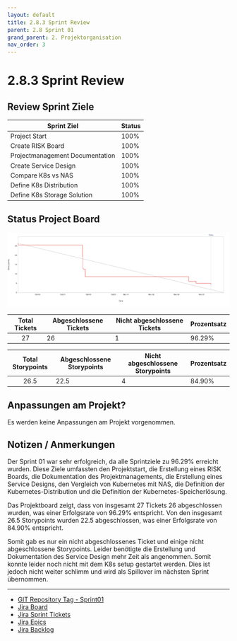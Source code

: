 ```yaml
---
layout: default
title: 2.8.3 Sprint Review
parent: 2.8 Sprint 01
grand_parent: 2. Projektorganisation
nav_order: 3
---
```


# 2.8.3 Sprint Review

## Review Sprint Ziele

| **Sprint Ziel**                 | **Status** |
| ------------------------------- | ---------- |
| Project Start                   | 100%       |
| Create RISK Board               | 100%       |
| Projectmanagement Documentation | 100%       |
| Create Service Design           | 100%       |
| Compare K8s vs NAS              | 100%       |
| Define K8s Distribution         | 100%       |
| Define K8s Storage Solution     | 100%       |

## Status Project Board

![Burndown_Sprint01](../../../resources/images/burndown-sp01.png)

| **Total Tickets** | **Abgeschlossene Tickets** | **Nicht abgeschlossene Tickets** | **Prozentsatz** |
| :---------------: | -------------------------- | -------------------------------- | --------------- |
|        27         | 26                         | 1                                | 96.29%          |

| **Total Storypoints** | **Abgeschlossene Storypoints** | **Nicht abgeschlossene Storypoints** | **Prozentsatz** |
| :-------------------: | ------------------------------ | ------------------------------------ | --------------- |
|         26.5          | 22.5                           | 4                                    | 84.90%          |

## Anpassungen am Projekt?

Es werden keine Anpassungen am Projekt vorgenommen.

## Notizen / Anmerkungen

Der Sprint 01 war sehr erfolgreich, da alle Sprintziele zu 96.29% erreicht wurden. Diese Ziele umfassten den Projektstart, die Erstellung eines RISK Boards, die Dokumentation des Projektmanagements, die Erstellung eines Service Designs, den Vergleich von Kubernetes mit NAS, die Definition der Kubernetes-Distribution und die Definition der Kubernetes-Speicherlösung.

Das Projektboard zeigt, dass von insgesamt 27 Tickets 26 abgeschlossen wurden, was einer Erfolgsrate von 96.29% entspricht. Von den insgesamt 26.5 Storypoints wurden 22.5 abgeschlossen, was einer Erfolgsrate von 84.90% entspricht.

Somit gab es nur ein nicht abgeschlossenes Ticket und einige nicht abgeschlossene Storypoints. Leider benötigte die Erstellung und Dokumentation des Service Design mehr Zeit als angenommen. Somit konnte leider noch nicht mit dem K8s setup gestartet werden. Dies ist jedoch nicht weiter schlimm und wird als Spillover im nächsten Sprint übernommen.

---

- [GIT Repository Tag - Sprint01](https://github.com/Cloud-native-engineering/sem04_docs/releases/tag/sprint-01)
- [Jira Board](https://itcne23.atlassian.net/jira/software/projects/CNC/boards/5)
- [Jira Sprint Tickets](https://itcne23.atlassian.net/jira/software/projects/CNC/issues/CNC-32?jql=project%20%3D%20%22CNC%22%20AND%20sprint%20%3D%2010%20ORDER%20BY%20created%20DESC)
- [Jira Epics](https://itcne23.atlassian.net/jira/software/projects/CNC/issues/CNC-32?jql=project%20%3D%20%22CNC%22%20AND%20sprint%20%3D%2010%20AND%20type%20%3D%20Epic%20ORDER%20BY%20created%20DESC)
- [Jira Backlog](https://itcne23.atlassian.net/jira/software/projects/CNC/boards/5/backlog)

